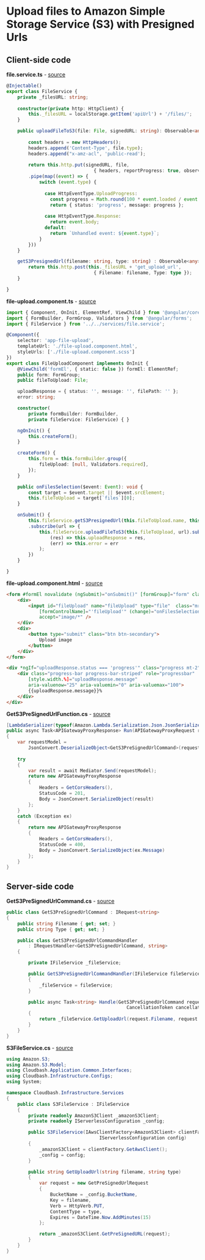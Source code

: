 # Upload files to Amazon Simple Storage Service (S3) with Presigned Urls

## Client-side code
**file.service.ts** - [source](https://github.com/BobvD/Cloudbash/blob/dev/src/WebUI/src/app/shared/services/file.service.ts) <br />
``` typescript
@Injectable()
export class FileService {
    private _filesURL: string;
  
    constructor(private http: HttpClient) {
        this._filesURL = localStorage.getItem('apiUrl') + '/files/';
    }

    public uploadFileToS3(file: File, signedURL: string): Observable<any> {
        
        const headers = new HttpHeaders();
        headers.append('Content-Type', file.type);
        headers.append("x-amz-acl", 'public-read');
        
        return this.http.put(signedURL, file, 
                                { headers, reportProgress: true, observe: 'events' }) 
        .pipe(map((event) => {
            switch (event.type) {
      
              case HttpEventType.UploadProgress:
                const progress = Math.round(100 * event.loaded / event.total);
                return { status: 'progress', message: progress };
      
              case HttpEventType.Response:
                return event.body;
              default:
                return `Unhandled event: ${event.type}`;
            }            
        }))
    }

    getS3PresignedUrl(filename: string, type: string) : Observable<any> {        
        return this.http.post(this._filesURL + 'get_upload_url', 
                                { Filename: filename, Type: type });
    }       

}
```
**file-upload.component.ts** - [source](https://github.com/BobvD/Cloudbash/blob/dev/src/WebUI/src/app/shared/components/file-upload/file-upload.component.ts) <br />
``` typescript
import { Component, OnInit, ElementRef, ViewChild } from '@angular/core';
import { FormBuilder, FormGroup, Validators } from '@angular/forms';
import { FileService } from '../../services/file.service';

@Component({
    selector: 'app-file-upload',
    templateUrl: './file-upload.component.html',
    styleUrls: ['./file-upload.component.scss']
})
export class FileUploadComponent implements OnInit {
    @ViewChild('formEl', { static: false }) formEl: ElementRef;
    public form: FormGroup;
    public fileToUpload: File;

    uploadResponse = { status: '', message: '', filePath: '' };
    error: string;

    constructor(
        private formBuilder: FormBuilder,
        private fileService: FileService) { }

    ngOnInit() {
        this.createForm();
    }

    createForm() {
        this.form = this.formBuilder.group({
            fileUpload: [null, Validators.required],
        });
    }

    public onFilesSelection($event: Event): void {
        const target = $event.target || $event.srcElement;
        this.fileToUpload = target[`files`][0];
    }

    onSubmit() {
        this.fileService.getS3PresignedUrl(this.fileToUpload.name, this.fileToUpload.type)
        .subscribe(url => {
            this.fileService.uploadFileToS3(this.fileToUpload, url).subscribe(
                (res) => this.uploadResponse = res,
                (err) => this.error = err
            );
        })
    }

}

```
**file-upload.component.html** - [source](https://github.com/BobvD/Cloudbash/blob/dev/src/WebUI/src/app/shared/components/file-upload/file-upload.component.html) <br />
``` html
<form #formEl novalidate (ngSubmit)="onSubmit()" [formGroup]="form" class="d-flex">
    <div>
        <input id="fileUpload" name="fileUpload" type="file"  class="mr-2"
            [formControlName]="'fileUpload'" (change)="onFilesSelection($event)" 
            accept="image/*" />
    </div>
    <div>
        <button type="submit" class="btn btn-secondary">
            Upload image
        </button>
    </div>
</form>

<div *ngIf="uploadResponse.status === 'progress'" class="progress mt-2">
    <div class="progress-bar progress-bar-striped" role="progressbar"
        [style.width.%]="uploadResponse.message" 
        aria-valuenow="25" aria-valuemin="0" aria-valuemax="100">
        {{uploadResponse.message}}%
    </div>
</div>
```
**GetS3PreSignedUrlFunction.cs** - [source](https://github.com/BobvD/Cloudbash/blob/dev/src/Lambda/Functions/Files/GetS3PreSignedURLFunction.cs) <br />
``` csharp
[LambdaSerializer(typeof(Amazon.Lambda.Serialization.Json.JsonSerializer))]
public async Task<APIGatewayProxyResponse> Run(APIGatewayProxyRequest request)
{           
    var requestModel = 
        JsonConvert.DeserializeObject<GetS3PreSignedUrlCommand>(request.Body);
    
    try
    {               
        var result = await Mediator.Send(requestModel);
        return new APIGatewayProxyResponse
        {
            Headers = GetCorsHeaders(),
            StatusCode = 201,
            Body = JsonConvert.SerializeObject(result)
        };
    }
    catch (Exception ex)
    {
        return new APIGatewayProxyResponse
        {
            Headers = GetCorsHeaders(),
            StatusCode = 400,
            Body = JsonConvert.SerializeObject(ex.Message)
        };
    }
}
```
## Server-side code
**GetS3PreSignedUrlCommand.cs** - [source](https://github.com/BobvD/Cloudbash/blob/dev/src/Application/Files/Commands/GenerateS3PreSignedUrl/GetS3PreSignedUrlCommand.cs) <br /> 
``` csharp
public class GetS3PreSignedUrlCommand : IRequest<string>
{
    public string Filename { get; set; }
    public string Type { get; set; }

    public class GetS3PreSignedUrlCommandHandler 
        : IRequestHandler<GetS3PreSignedUrlCommand, string>
    {

        private IFileService _fileService;

        public GetS3PreSignedUrlCommandHandler(IFileService fileService)
        {
            _fileService = fileService;
        }

        public async Task<string> Handle(GetS3PreSignedUrlCommand request, 
                                            CancellationToken cancellationToken)
        {
            return _fileService.GetUploadUrl(request.Filename, request.Type);
        }
    }
}
```
**S3FileService.cs** - [source](https://github.com/BobvD/Cloudbash/blob/dev/src/Infrastructure/Services/S3FileService.cs) <br />
``` csharp
using Amazon.S3;
using Amazon.S3.Model;
using Cloudbash.Application.Common.Interfaces;
using Cloudbash.Infrastructure.Configs;
using System;

namespace Cloudbash.Infrastructure.Services
{
    public class S3FileService : IFileService
    {
        private readonly AmazonS3Client _amazonS3Client;
        private readonly IServerlessConfiguration _config;

        public S3FileService(IAwsClientFactory<AmazonS3Client> clientFactory,
                                  IServerlessConfiguration config)
        {
            _amazonS3Client = clientFactory.GetAwsClient();
            _config = config;
        }

        public string GetUploadUrl(string filename, string type)
        {
            var request = new GetPreSignedUrlRequest
            {
                BucketName = _config.BucketName,
                Key = filename,
                Verb = HttpVerb.PUT,
                ContentType = type,
                Expires = DateTime.Now.AddMinutes(15)
            };

            return _amazonS3Client.GetPreSignedURL(request);           
        }
    }
}
```